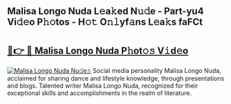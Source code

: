 ## Malisa Longo Nuda L𝚎a𝚔ed N𝚞𝚍e - Part-yu4 Vi𝚍𝚎o P𝚑𝚘tos - H𝚘𝚝 O𝚗𝚕yf𝚊ns L𝚎a𝚔s faFCt

# <h2><a href="http://kfbdkq.oniu.top/?m=Malisa+Longo+Nuda">🔗👉 🔴 Malisa Longo Nuda P𝚑ot𝚘𝚜 V𝚒d𝚎o</a></h2>

[![Malisa Longo Nuda Nu𝚍e𝚜](https://i.imgur.com/0qMVB7G.gif)](http://kfbdkq.oniu.top/?m=Malisa+Longo+Nuda)
Social media personality Malisa Longo Nuda, acclaimed for sharing dance and lifestyle knowledge, through presentations and blogs. Talented writer Malisa Longo Nuda, recognized for their exceptional skills and accomplishments in the realm of literature.  

